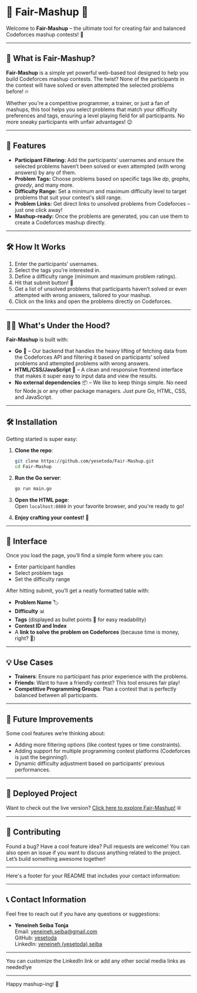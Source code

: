 
# 🎉 Fair-Mashup 🎯

Welcome to **Fair-Mashup** – the ultimate tool for creating fair and balanced Codeforces mashup contests! 🎊

---

## 🌟 What is Fair-Mashup?

**Fair-Mashup** is a simple yet powerful web-based tool designed to help you build Codeforces mashup contests. The twist? None of the participants in the contest will have solved or even attempted  the selected problems before! 🔥

Whether you're a competitive programmer, a trainer, or just a fan of mashups, this tool helps you select problems that match your difficulty preferences and tags, ensuring a level playing field for all participants. No more sneaky participants with unfair advantages! 😉

---

## 🚀 Features

- **Participant Filtering:** Add the participants’ usernames and ensure the selected problems haven’t been solved or even attempted (with wrong answers) by any of them.
- **Problem Tags:** Choose problems based on specific tags like *dp*, *graphs*, *greedy*, and many more.
- **Difficulty Range:** Set a minimum and maximum difficulty level to target problems that suit your contest's skill range.
- **Problem Links:** Get direct links to unsolved problems from Codeforces – just one click away!
- **Mashup-ready:** Once the problems are generated, you can use them to create a Codeforces mashup directly.

---

## 🛠️ How It Works

1. Enter the participants' usernames.
2. Select the tags you're interested in.
3. Define a difficulty range (minimum and maximum problem ratings).
4. Hit that submit button! 🎯
5. Get a list of unsolved problems that participants haven’t solved or even attempted with wrong answers, tailored to your mashup.
6. Click on the links and open the problems directly on Codeforces.

---

## 🧑‍💻 What's Under the Hood?

**Fair-Mashup** is built with:

- **Go** 🐹 – Our backend that handles the heavy lifting of fetching data from the Codeforces API and filtering it based on participants’ solved problems and attempted problems with wrong answers.
- **HTML/CSS/JavaScript** 🎨 – A clean and responsive frontend interface that makes it super easy to input data and view the results.
- **No external dependencies** 📦 – We like to keep things simple. No need for Node.js or any other package managers. Just pure Go, HTML, CSS, and JavaScript.

---

## 🛠️ Installation

Getting started is super easy:

1. **Clone the repo**:
   ```bash
   git clone https://github.com/yesetoda/Fair-Mashup.git
   cd Fair-Mashup
   ```
   
2. **Run the Go server**:
   ```bash
   go run main.go
   ```

3. **Open the HTML page**:  
   Open `localhost:8080` in your favorite browser, and you're ready to go!

4. **Enjoy crafting your contest!** 🎉

---

## 🎨 Interface

Once you load the page, you’ll find a simple form where you can:

- Enter participant handles
- Select problem tags
- Set the difficulty range

After hitting submit, you’ll get a neatly formatted table with:

- **Problem Name** 🏷️
- **Difficulty** 📊
- **Tags** (displayed as bullet points 🔵 for easy readability)
- **Contest ID and Index**
- A **link to solve the problem on Codeforces** (because time is money, right? 💸)

---

## 💡 Use Cases

- **Trainers**: Ensure no participant has prior experience with the problems.
- **Friends**: Want to have a friendly contest? This tool ensures fair play!
- **Competitive Programming Groups**: Plan a contest that is perfectly balanced between all participants.

---

## 🔧 Future Improvements

Some cool features we’re thinking about:

- Adding more filtering options (like contest types or time constraints).
- Adding support for multiple programming contest platforms (Codeforces is just the beginning!).
- Dynamic difficulty adjustment based on participants’ previous performances.

---

## 🎉 Deployed Project

Want to check out the live version? [Click here to explore Fair-Mashup!](https://fair-mashup.onrender.com/) 🌐

---

## 🤝 Contributing

Found a bug? Have a cool feature idea? Pull requests are welcome! You can also open an issue if you want to discuss anything related to the project. Let’s build something awesome together!

---
Here's a footer for your README that includes your contact information:

---

## 📞 Contact Information

Feel free to reach out if you have any questions or suggestions:

- **Yeneineh Seiba Tonja**  
  Email: [yeneineh.seiba@gmail.com](mailto:yeneineh.seiba@gmail.com)  
  GitHub: [yesetoda](https://github.com/yesetoda)  
  LinkedIn: [yeneineh (yesetoda) seiba](https://www.linkedin.com/in/yeneineh-seiba-88110227b/)
---

You can customize the LinkedIn link or add any other social media links as needed!ye

---

Happy mashup-ing! 🎉

